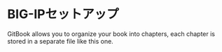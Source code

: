 # BIG-IPセットアップ

GitBook allows you to organize your book into chapters, each chapter is stored in a separate file like this one.
